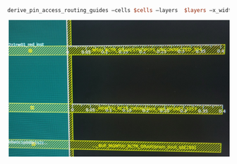 ```tcl
derive_pin_access_routing_guides –cells $cells –layers  $layers –x_width 0.01 –y_width 0.01 –pin_extension 0.4
```
![image](https://github.com/Derstood/IC_Shells/blob/main/PR_shell/image/mem_pin_off_grid.png)

